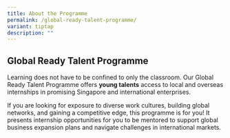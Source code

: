```yaml
---
title: About the Programme
permalink: /global-ready-talent-programme/
variant: tiptap
description: ""
---
```

<h2>Global Ready Talent Programme</h2>
<p>Learning does not have to be confined to only the classroom. Our Global
Ready Talent Programme offers <strong>young talents</strong> access to local
and overseas internships in promising Singapore and international enterprises.</p>
<p>If you are looking for exposure to diverse work cultures, building global
networks, and gaining a competitive edge, this programme is for you! It
presents internship opportunities for you to be mentored to support global
business expansion plans and navigate challenges in international markets.</p>
